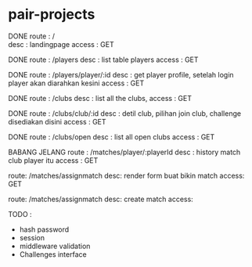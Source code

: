 # pair-projects
DONE
route    : /             
desc     : landingpage
access   : GET

DONE
route    : /players
desc     : list table players
access   : GET

DONE
route    : /players/player/:id
desc     : get player profile, setelah login player akan diarahkan kesini
access   : GET

DONE
route    : /clubs
desc     : list all the clubs, 
access   : GET

DONE
route    : /clubs/club/:id
desc     : detil club, pilihan join club, challenge disediakan disini
access   : GET

DONE
route    : /clubs/open
desc     : list all open clubs
access   : GET

BABANG JELANG
route    : /matches/player/:playerId
desc     : history match club player itu
access   : GET

route: /matches/assignmatch
desc: render form buat bikin match
access: GET

route: /matches/assignmatch
desc: create match
access: 

TODO :
- hash password
- session
- middleware validation
- Challenges interface

